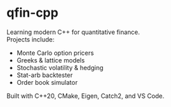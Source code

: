 # qfin-cpp

Learning modern C++ for quantitative finance.  
Projects include:
- Monte Carlo option pricers
- Greeks & lattice models
- Stochastic volatility & hedging
- Stat-arb backtester
- Order book simulator

Built with C++20, CMake, Eigen, Catch2, and VS Code.
